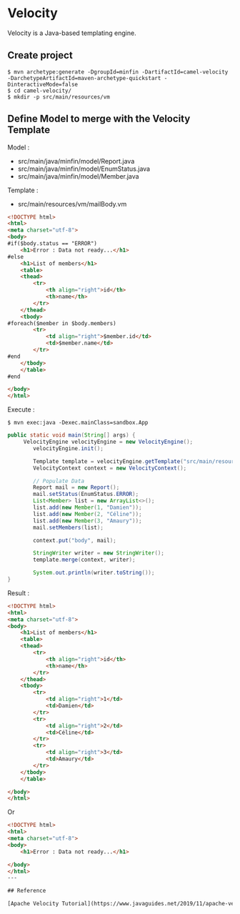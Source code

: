 
# Velocity 

Velocity is a Java-based templating engine.


## Create project
```
$ mvn archetype:generate -DgroupId=minfin -DartifactId=camel-velocity -DarchetypeArtifactId=maven-archetype-quickstart -DinteractiveMode=false
$ cd camel-velocity/
$ mkdir -p src/main/resources/vm
```

## Define Model to merge with the Velocity Template

Model :  
- src/main/java/minfin/model/Report.java  
- src/main/java/minfin/model/EnumStatus.java  
- src/main/java/minfin/model/Member.java  

Template :  
- src/main/resources/vm/mailBody.vm  

```html
<!DOCTYPE html>
<html>
<meta charset="utf-8">
<body>
#if($body.status == "ERROR")
    <h1>Error : Data not ready...</h1>
#else
    <h1>List of members</h1>
    <table>
    <thead>
        <tr>
            <th align="right">id</th>
            <th>name</th>
        </tr>
    </thead>
    <tbody>
#foreach($member in $body.members)
        <tr>
            <td align="right">$member.id</td>
            <td>$member.name</td>
        </tr>
#end 
    </tbody>
    </table>
#end

</body>
</html>
```

Execute :  

`$ mvn exec:java -Dexec.mainClass=sandbox.App`  

```java
public static void main(String[] args) {
     VelocityEngine velocityEngine = new VelocityEngine();
        velocityEngine.init();

        Template template = velocityEngine.getTemplate("src/main/resources/vm/mailBody.vm");
        VelocityContext context = new VelocityContext();

        // Populate Data 
        Report mail = new Report();        
        mail.setStatus(EnumStatus.ERROR);
        List<Member> list = new ArrayList<>();
        list.add(new Member(1, "Damien"));        
        list.add(new Member(2, "Céline"));
        list.add(new Member(3, "Amaury"));
        mail.setMembers(list);

        context.put("body", mail);

        StringWriter writer = new StringWriter();
        template.merge(context, writer);

        System.out.println(writer.toString());
}
```

Result :  

```html
<!DOCTYPE html>
<html>
<meta charset="utf-8">
<body>
    <h1>List of members</h1>
    <table>
    <thead>
        <tr>
            <th align="right">id</th>
            <th>name</th>
        </tr>
    </thead>
    <tbody>
        <tr>
            <td align="right">1</td>
            <td>Damien</td>
        </tr>
        <tr>
            <td align="right">2</td>
            <td>Céline</td>
        </tr>
        <tr>
            <td align="right">3</td>
            <td>Amaury</td>
        </tr>
    </tbody>
    </table>

</body>
</html>
```

Or

```html 
<!DOCTYPE html>
<html>
<meta charset="utf-8">
<body>
    <h1>Error : Data not ready...</h1>

</body>
</html>
---

## Reference 

[Apache Velocity Tutorial](https://www.javaguides.net/2019/11/apache-velocity-tutorial.html)
